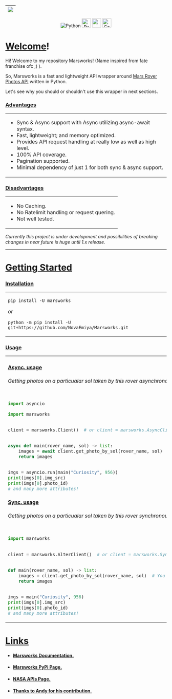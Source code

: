 | <img src=https://www.nasa.gov/sites/default/files/styles/full_width_feature/public/thumbnails/image/pia23378-16.jpg class="center"> |
| ---- |


<p align="center">
 <img alt="Python" src="https://img.shields.io/badge/python-%2314354C.svg?style=for-the-badge&logo=python&logoColor=white">

 <img alt="PyPI version" src="https://badge.fury.io/py/marsworks.svg" height=28>


<img src="https://img.shields.io/pypi/l/marsworks" height=28>

 <img alt="Code style: black" src="https://img.shields.io/badge/code%20style-black-000000.svg" height=28>
</p>


# <u>Welcome</u>!

Hi! Welcome to my repository Marsworks! (Name
inspired from fate franchise ofc ;) ).

So, Marsworks is a fast and lightweight API wrapper around
[Mars Rover Photos API](https://api.nasa.gov/) written in Python.

Let's see why you should or shouldn't use this wrapper in next sections.

### <u>Advantages</u>

<table><tr><td>

- Sync & Async support with Async utilizing async-await syntax.
- Fast, lightweight; and memory optimized.
- Provides API request handling at really low as
well as high level.
- 100% API coverage.
- Pagination supported.
- Minimal dependency of just 1 for both sync & async support.

</table></tr></td>

### <u>Disadvantages</u>

<table><tr><td>

- No Caching.
- No Ratelimit handling or request quering.
- Not well tested.

</table></tr></td>

*Currently this project is under development and possibilities of
breaking changes in near future is huge until 1.x release.*

------------

# <u>Getting Started</u>

### <u>Installation</u>

<table><tr><td>

`pip install -U marsworks`

*or*

`python -m pip install -U git+https://github.com/NovaEmiya/Marsworks.git`

</table></tr></td>

### <u>Usage</u>

<table><tr><td>

#### <u>Async. usage</u>

###### Getting photos on a particualar sol taken by this rover asynchronously.

```py

import asyncio

import marsworks


client = marsworks.Client()  # or client = marsworks.AsyncClient()


async def main(rover_name, sol) -> list:
    images = await client.get_photo_by_sol(rover_name, sol)  # You can pass camera too.
    return images


imgs = asyncio.run(main("Curiosity", 956))
print(imgs[0].img_src)
print(imgs[0].photo_id)
# and many more attributes!
```

#### <u>Sync. usage</u>

###### Getting photos on a particualar sol taken by this rover synchronously.

```py

import marsworks

 
client = marsworks.AlterClient()  # or client = marsworks.SyncClient


def main(rover_name, sol) -> list:
    images = client.get_photo_by_sol(rover_name, sol)  # You can pass camera too.
    return images


imgs = main("Curiosity", 956)
print(imgs[0].img_src)
print(imgs[0].photo_id)
# and many more attributes!
```

</table></tr></td>

# <u>Links</u>

- #### <u>Marsworks [Documentation](https://novaemiya.github.io/Marsworks/).</u>

- #### <u>Marsworks PyPi [Page](https://pypi.org/project/marsworks/).</u>

- #### <u>NASA APIs [Page](https://api.nasa.gov/).</u>

- #### <u>Thanks to [Andy](https://github.com/an-dyy) for his contribution.

</table></tr></td>
